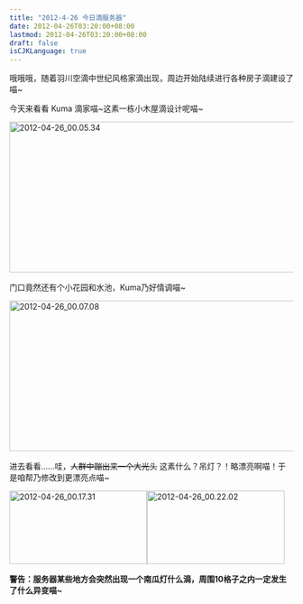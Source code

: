 ```yaml
---
title: "2012-4-26 今日滴服务器"
date: 2012-04-26T03:20:00+08:00
lastmod: 2012-04-26T03:20:00+08:00
draft: false
isCJKLanguage: true
---
```


<p>哦哦哦，随着羽川空滴中世纪风格家滴出现，周边开始陆续进行各种房子滴建设了喵~</p>  <p>今天来看看 Kuma 滴家喵~这素一栋小木屋滴设计呢喵~</p>  <p><a href="http://kouga.us/wp-content/uploads/2012/04/2012-04-26_00.05.34.png"><img style="background-image: none; border-right-width: 0px; margin: 0px 0px 2px; padding-left: 0px; padding-right: 0px; display: inline; border-top-width: 0px; border-bottom-width: 0px; border-left-width: 0px; padding-top: 0px" title="2012-04-26_00.05.34" border="0" alt="2012-04-26_00.05.34" src="http://kouga.us/wp-content/uploads/2012/04/2012-04-26_00.05.34_thumb.png" width="505" height="267" /></a></p>  <p>门口竟然还有个小花园和水池，Kuma乃好情调喵~</p>  <p><a href="http://kouga.us/wp-content/uploads/2012/04/2012-04-26_00.07.08.png"><img style="background-image: none; border-right-width: 0px; margin: 0px 0px 2px; padding-left: 0px; padding-right: 0px; display: inline; border-top-width: 0px; border-bottom-width: 0px; border-left-width: 0px; padding-top: 0px" title="2012-04-26_00.07.08" border="0" alt="2012-04-26_00.07.08" src="http://kouga.us/wp-content/uploads/2012/04/2012-04-26_00.07.08_thumb.png" width="505" height="267" /></a></p>  <p>进去看看……哇，<strike>人群中蹦出来一个大光头</strike> 这素什么？吊灯？！略漂亮啊喵！于是咱帮乃修改到更漂亮点喵~</p>  <p><a href="http://kouga.us/wp-content/uploads/2012/04/2012-04-26_00.17.31.png"><img style="background-image: none; border-right-width: 0px; margin: 0px 0px 2px; padding-left: 0px; padding-right: 0px; display: inline; border-top-width: 0px; border-bottom-width: 0px; border-left-width: 0px; padding-top: 0px" title="2012-04-26_00.17.31" border="0" alt="2012-04-26_00.17.31" src="http://kouga.us/wp-content/uploads/2012/04/2012-04-26_00.17.31_thumb.png" width="244" height="130" /></a><a href="http://kouga.us/wp-content/uploads/2012/04/2012-04-26_00.22.021.png"><img style="background-image: none; border-right-width: 0px; margin: 0px 0px 2px; padding-left: 0px; padding-right: 0px; display: inline; border-top-width: 0px; border-bottom-width: 0px; border-left-width: 0px; padding-top: 0px" title="2012-04-26_00.22.02" border="0" alt="2012-04-26_00.22.02" src="http://kouga.us/wp-content/uploads/2012/04/2012-04-26_00.22.02_thumb.png" width="244" height="130" /></a></p>  <p><strong>警告：服务器某些地方会突然出现一个南瓜灯什么滴，周围10格子之内一定发生了什么异变喵~</strong></p>